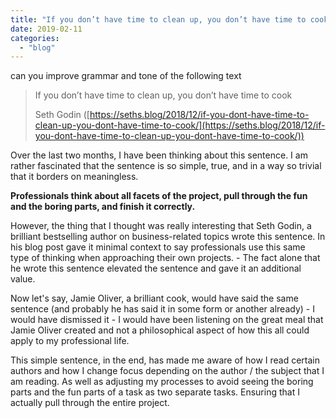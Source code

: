 ```yaml
---
title: "If you don’t have time to clean up, you don’t have time to cook"
date: 2019-02-11
categories:
  - "blog"
---
```


can you improve grammar and tone of the following text

> If you don’t have time to clean up, you don’t have time to cook
>
> Seth Godin ([https://seths.blog/2018/12/if-you-dont-have-time-to-clean-up-you-dont-have-time-to-cook/](https://seths.blog/2018/12/if-you-dont-have-time-to-clean-up-you-dont-have-time-to-cook/))

Over the last two months, I have been thinking about this sentence. I am rather fascinated that the sentence is so simple, true, and in a way so trivial that it borders on meaningless.

**Professionals think about all facets of the project, pull through the fun and the boring parts, and finish it correctly.**

However, the thing that I thought was really interesting that Seth Godin, a brilliant bestselling author on business-related topics wrote this sentence. In his blog post gave it minimal context to say professionals use this same type of thinking when approaching their own projects. - The fact alone that he wrote this sentence elevated the sentence and gave it an additional value.

Now let's say, Jamie Oliver, a brilliant cook, would have said the same sentence (and probably he has said it in some form or another already) - I would have dismissed it - I would have been listening on the great meal that Jamie Oliver created and not a philosophical aspect of how this all could apply to my professional life.

This simple sentence, in the end, has made me aware of how I read certain authors and how I change focus depending on the author / the subject that I am reading. As well as adjusting my processes to avoid seeing the boring parts and the fun parts of a task as two separate tasks. Ensuring that I actually pull through the entire project.
